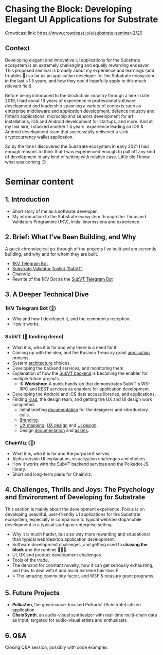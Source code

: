 # Chasing the Block: Developing Elegant UI Applications for Substrate

Crowdcast link: https://www.crowdcast.io/e/substrate-seminar-2/20

## Context

Developing elegant and innovative UI applications for the Substrate ecosystem is an extremely challenging and equally rewarding endeavor. This proposed seminar is broadly about my experience and learnings (and troubles 🤭) so far as an application developer for the Substrate ecosystem in the last ~1.5 years, and how they could hopefully apply to this much relevant field.

Before being introduced to the blockchain industry through a hire in late 2019, I had about 16 years of experience in professional software development and leadership spanning a variety of contexts such as enterprise middleware and application development, defence industry and fintech applications, microchip and sensors development for art installations, iOS and Android development for startups, and more. And at my last hire, I stacked another 1.5 years' experience leading an iOS & Android development team that successfully delivered a slick cryptocurrency wallet application.

So by the time I discovered the Substrate ecosystem in early 2021 I had enough reasons to think that I was experienced enough to pull off any kind of development in any kind of setting with relative ease. Little did I know what was coming 😏

# Seminar content

## 1. Introduction

- Short story of me as a software developer.
- My introduction to the Substrate ecosystem through the Thousand Validators Programme (1KV), initial impressions and experience.

## 2. Brief: What I've Been Building, and Why

A quick chronological go-through of the projects I've built and am currently building, and why and for whom they are built.

- [1KV Telegram Bot](https://github.com/helikon-labs/polkadot-kusama-1kv-telegram-bot)
- [Substrate Validator Toolkit (SubVT)](https://github.com/helikon-labs/subvt-backend)
- [ChainViz](https://github.com/helikon-labs/chainviz)
- Rewrite of the 1KV Bot as the [SubVT Telegram Bot](https://github.com/w3f/Grants-Program/blob/master/applications/subvt-telegram-bot.md)

## 3. A Deeper Technical Dive

### 1KV Telegram Bot ([🔗](https://github.com/helikon-labs/polkadot-kusama-1kv-telegram-bot))
- Why and how I developed it, and the community reception.
- How it works.

### SubVT ([🔗](http://subvt-test.helikon.io/) landing demo)
- What it is, who it is for and why there is a need for it.
- Coming up with the idea, and the Kusama Treasury grant [application](https://docs.google.com/document/d/1mCD1lRoEwbV3Xp5N-HzEKA0KROCmNkMFInLGd4nAz-k/edit?usp=sharing) process.
- System [architecture](https://github.com/helikon-labs/subvt/blob/main/document/software/01-subvt_system_architecture.md) choices.
- Developing the backend services, and monitoring them.
- Explanation of how the [SubVT backend](https://github.com/helikon-labs/subvt-backend) is becoming the enabler for multiple future projects.
  - ⚗️ **Workshop:** A quick hands-on that demonstrates SubVT's WS-RPC and REST services as enablers for application development.
- Developing the Android and iOS data access libraries, and applications.
- Finding [Klad](https://klad.design), the design team, and getting the UX and UI design work completed.
  - Initial briefing [documentation](https://docs.google.com/document/d/1gVGHBSqji-XJc6luvLDm3ilq08LMVb2hhC3EqZ5jr5Q/edit?usp=sharing) for the designers and introductory calls.
  - [Branding](https://drive.google.com/file/d/1Bwn919_43cp30fwmVazKl8BEoCmetw6L/view?usp=sharing).
  - [UX mapping](https://www.figma.com/file/L84Smtnk67z5ZjpDl7xVmA/SubVT-UI%2FUX-(CNUP)?node-id=178%3A350), [UX design](https://www.figma.com/file/L84Smtnk67z5ZjpDl7xVmA/SubVT-UI%2FUX-(CNUP)?node-id=0%3A1) and [UI design](https://www.figma.com/file/L84Smtnk67z5ZjpDl7xVmA/SubVT-UI%2FUX-(CNUP)?node-id=178%3A603).
  - Design [documentation](https://drive.google.com/file/d/1sZUt4GM0ghOm0bAdAEWUMF-ujsfR_Zbo/view?usp=sharing) and [assets](https://github.com/helikon-labs/subvt/tree/main/assets/design).

### ChainViz ([🔗](https://alpha.chainviz.app))
- What it is, who it is for and the purpose it serves.
- Alpha version UI explanation, visualization challenges and choices.
- How it works with the SubVT backend services and the Polkadot JS library.
- Short and long-term plans for ChainViz.

## 4. Challenges, Thrills and Joys: The Psychology and Environment of Developing for Substrate

This section is mainly about the development experience. Focus is on developing beautiful, user-friendly UI applications for the Substrate ecosystem, especially in comparison to typical web/desktop/mobile development in a typical startup or enterprise setting.

- Why it is much harder, but also way more rewarding and educational than typical web/desktop application development.
- Software development challenges, and getting used to **chasing the block** and the runtime 🏃🏻‍♂️.
- UI, UX and product development challenges.
- Tools of the trade.
- The demand for constant novelty, how it can get seriously exhausting, and how to deal with it and avoid extreme hair-loss:P
- ⭐  The amazing community factor, and W3F & treasury grant programs.

## 5. Future Projects

- **PolkaZen**, the governance-focused Polkadot (Substrate) citizen application.
- **ChainSynth**, an audio-visual synthesizer with real-time multi-chain data as input, targeted for audio-visual artists and enthusiasts.


## 6. Q&A

Closing Q&A session, possibly with code examples.
